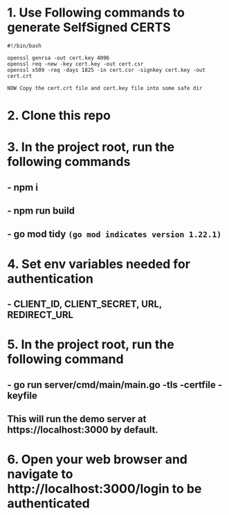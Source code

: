 # 1. Use Following commands to generate SelfSigned CERTS
	#!/bin/bash
	
	openssl genrsa -out cert.key 4096
	openssl req -new -key cert.key -out cert.csr
	openssl x509 -req -days 1825 -in cert.csr -signkey cert.key -out cert.crt
	
	NOW Copy the cert.crt file and cert.key file into some safe dir
	
# 2. Clone this repo
# 3. In the project root, run the following commands
## - npm i
## - npm run build
## - go mod tidy `(go mod indicates version 1.22.1)`
# 4. Set env variables needed for authentication
## - CLIENT_ID, CLIENT_SECRET, URL, REDIRECT_URL
# 5. In the project root, run the following command
## - go run server/cmd/main/main.go -tls -certfile <abovecertfilepathname> -keyfile <abovekeyfilepathname> 
## This will run the demo server at https://localhost:3000 by default.
# 6. Open your web browser and navigate to http://localhost:3000/login to be authenticated
